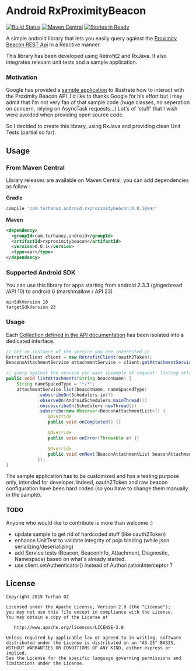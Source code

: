 # Android RxProximityBeacon
[![Build Status](https://travis-ci.org/TurhanOz/RxProximityBeacon.svg?branch=master)](https://travis-ci.org/TurhanOz/RxProximityBeacon)
[![Maven Central](https://img.shields.io/badge/maven--central-0.0.1-blue.svg)](http://search.maven.org/#search%7Cga%7C1%7Ca%3A%22rxproximitybeacon%22)
[![Stories in Ready](https://badge.waffle.io/TurhanOz/RxProximityBeacon.png?label=ready&title=Ready)](https://waffle.io/TurhanOz/RxProximityBeacon)

A simple android library that lets you easily query against the [Proximity Beacon REST Api](https://developers.google.com/beacons/proximity/reference/rest/) in a Reactive manner.

This library has been developed using Retrofit2 and RxJava. It also integrates relevant unit tests and a sample application.

### Motivation
Google has provided a [sample application](https://github.com/google/beacon-platform) to illustrate how to interact with the Proximity Beacon API.
I'd like to thanks Google for his effort but I may admit that I'm not very fan of that sample code (huge classes, no seperation on concern, relying on AsyncTask requests...) Lot's of 'stuff' that I wish were avoided when providing open source code.

So I decided to create this library, using RxJava and providing clean Unit Tests (partial so far).

## Usage

### From Maven Central

Library releases are available on Maven Central; you can add dependencies as follow :

**Gradle**

```groovy
compile 'com.turhanoz.android.rxproximitybeacon:0.0.1@aar'
```
**Maven**

```xml
<dependency>
  <groupId>com.turhanoz.android</groupId>
  <artifactId>rxproximitybeacon</artifactId>
  <version>0.0.1</version>
  <type>aar</type>
</dependency>
```

### Supported Android SDK

You can use this library for apps starting from android 2.3.3 (gingerbread /API 10) to android 6 (marshmallow / API 23)

```
minSdkVersion 10
targetSdkVersion 23
```

### Usage
Each [Collection defined in the API documentation](https://developers.google.com/beacons/proximity/reference/rest/) has been isolated into a dedicated interface.
```java
// Get an instance of the service you are interested in
RetrofitClient client = new RetrofitClient(oauth2Token);
BeaconsAttachmentService attachmentService = client.getAttachmentService();

// query against the service you want (example of request: listing attachments)
public void listAttachments(String beaconName) {
    String nameSpacedType = "*/*";
    attachmentService.list(beaconName, nameSpacedType)
            .subscribeOn(Schedulers.io())
            .observeOn(AndroidSchedulers.mainThread())
            .unsubscribeOn(Schedulers.newThread())
            .subscribe(new Observer<BeaconAttachmentList>() {
                @Override
                public void onCompleted() {}

                @Override
                public void onError(Throwable e) {}

                @Override
                public void onNext(BeaconAttachmentList beaconAttachmentList) {}
            });
}

```

The sample application has to be customized and has a testing purpose only, intended for developer.
Indeed, oauth2Token and raw beacon configuration have been hard coded (so you have to change them manually in the sample).

### TODO
Anyone who would like to contribute is more than welcome :)
- update sample to get rid of hardcoded stuff (like oauth2Token)
- enhance UnitTest to validate integrity of pojo binding (while json serializing/deserializing)
- add Service tests (Beacon, BeaconInfo, Attachment, Diagnostic, Namespace) based on what's already started.
- use client.setAuthenticator() instead of AuthorizationInterceptor ?

License
-------

    Copyright 2015 Turhan OZ

    Licensed under the Apache License, Version 2.0 (the "License");
    you may not use this file except in compliance with the License.
    You may obtain a copy of the License at

       http://www.apache.org/licenses/LICENSE-2.0

    Unless required by applicable law or agreed to in writing, software
    distributed under the License is distributed on an "AS IS" BASIS,
    WITHOUT WARRANTIES OR CONDITIONS OF ANY KIND, either express or implied.
    See the License for the specific language governing permissions and
    limitations under the License.
